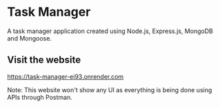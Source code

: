 # Task Manager
A task manager application created using Node.js, Express.js, MongoDB and Mongoose.

## Visit the website

https://task-manager-ei93.onrender.com

Note: This website won't show any UI as everything is being done using APIs through Postman.
